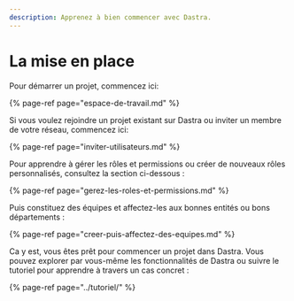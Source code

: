 ```yaml
---
description: Apprenez à bien commencer avec Dastra.
---
```


# La mise en place

Pour démarrer un projet, commencez ici:

{% page-ref page="espace-de-travail.md" %}

Si vous voulez rejoindre un projet existant sur Dastra ou inviter un membre de votre réseau, commencez ici:

{% page-ref page="inviter-utilisateurs.md" %}

Pour apprendre à gérer les rôles et permissions ou créer de nouveaux rôles personnalisés, consultez la section ci-dessous :

{% page-ref page="gerez-les-roles-et-permissions.md" %}

Puis constituez des équipes et affectez-les aux bonnes entités ou bons départements :

{% page-ref page="creer-puis-affectez-des-equipes.md" %}

Ca y est, vous êtes prêt pour commencer un projet dans Dastra. Vous pouvez explorer par vous-même les fonctionnalités de Dastra ou suivre le tutoriel pour apprendre à travers un cas concret :

{% page-ref page="../tutoriel/" %}







